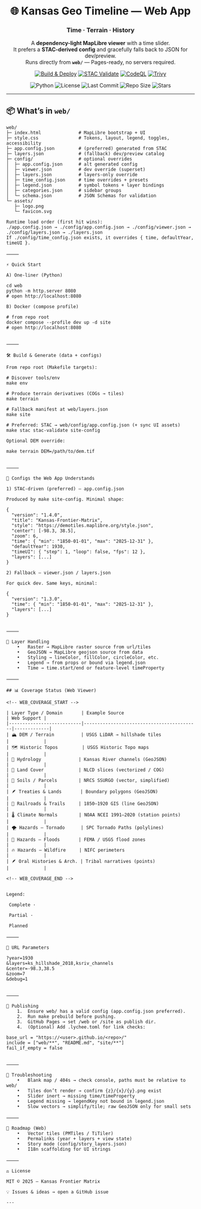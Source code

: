 
<div align="center">

# 🌐 Kansas Geo Timeline — Web App  
### **Time · Terrain · History**

A **dependency-light MapLibre viewer** with a time slider.  
It prefers a **STAC-derived config** and gracefully falls back to JSON for dev/preview.  
Runs directly from **`web/`** — Pages-ready, no servers required.

[![Build & Deploy](https://github.com/bartytime4life/Kansas-Frontier-Matrix/actions/workflows/site.yml/badge.svg)](https://github.com/bartytime4life/Kansas-Frontier-Matrix/actions/workflows/site.yml)
[![STAC Validate](https://github.com/bartytime4life/Kansas-Frontier-Matrix/actions/workflows/stac-badges.yml/badge.svg)](https://github.com/bartytime4life/Kansas-Frontier-Matrix/actions/workflows/stac-badges.yml)
[![CodeQL](https://github.com/bartytime4life/Kansas-Frontier-Matrix/actions/workflows/codeql.yml/badge.svg)](https://github.com/bartytime4life/Kansas-Frontier-Matrix/actions/workflows/codeql.yml)
[![Trivy](https://github.com/bartytime4life/Kansas-Frontier-Matrix/actions/workflows/trivy.yml/badge.svg)](https://github.com/bartytime4life/Kansas-Frontier-Matrix/actions/workflows/trivy.yml)

![Python](https://img.shields.io/badge/python-3.10%2B-blue.svg?logo=python)
![License](https://img.shields.io/github/license/bartytime4life/Kansas-Frontier-Matrix)
![Last Commit](https://img.shields.io/github/last-commit/bartytime4life/Kansas-Frontier-Matrix)
![Repo Size](https://img.shields.io/github/repo-size/bartytime4life/Kansas-Frontier-Matrix)
![Stars](https://img.shields.io/github/stars/bartytime4life/Kansas-Frontier-Matrix?style=social)

</div>

---

## 📦 What’s in `web/`

```text
web/
├─ index.html              # MapLibre bootstrap + UI
├─ style.css               # Tokens, layout, legend, toggles, accessibility
├─ app.config.json         # (preferred) generated from STAC
├─ layers.json             # (fallback) dev/preview catalog
├─ config/                 # optional overrides
│  ├─ app.config.json      # alt generated config
│  ├─ viewer.json          # dev override (superset)
│  ├─ layers.json          # layers-only override
│  ├─ time_config.json     # time overrides + presets
│  ├─ legend.json          # symbol tokens + layer bindings
│  ├─ categories.json      # sidebar groups
│  └─ schema.json          # JSON Schemas for validation
└─ assets/
   ├─ logo.png
   └─ favicon.svg

Runtime load order (first hit wins):
./app.config.json → ./config/app.config.json → ./config/viewer.json → ./config/layers.json → ./layers.json
If ./config/time_config.json exists, it overrides { time, defaultYear, timeUI }.

⸻

⚡ Quick Start

A) One-liner (Python)

cd web
python -m http.server 8080
# open http://localhost:8080

B) Docker (compose profile)

# from repo root
docker compose --profile dev up -d site
# open http://localhost:8080


⸻

🛠 Build & Generate (data + configs)

From repo root (Makefile targets):

# Discover tools/env
make env

# Produce terrain derivatives (COGs → tiles)
make terrain

# Fallback manifest at web/layers.json
make site

# Preferred: STAC → web/config/app.config.json (+ sync UI assets)
make stac stac-validate site-config

Optional DEM override:

make terrain DEM=/path/to/dem.tif


⸻

📑 Configs the Web App Understands

1) STAC-driven (preferred) — app.config.json

Produced by make site-config. Minimal shape:

{
  "version": "1.4.0",
  "title": "Kansas-Frontier-Matrix",
  "style": "https://demotiles.maplibre.org/style.json",
  "center": [-98.3, 38.5],
  "zoom": 6,
  "time": { "min": "1850-01-01", "max": "2025-12-31" },
  "defaultYear": 1930,
  "timeUI": { "step": 1, "loop": false, "fps": 12 },
  "layers": [...]
}

2) Fallback — viewer.json / layers.json

For quick dev. Same keys, minimal:

{
  "version": "1.3.0",
  "time": { "min": "1850-01-01", "max": "2025-12-31" },
  "layers": [...]
}


⸻

🧩 Layer Handling
	•	Raster → MapLibre raster source from url/tiles
	•	GeoJSON → MapLibre geojson source from data
	•	Styling → lineColor, fillColor, circleColor, etc.
	•	Legend → from props or bound via legend.json
	•	Time → time.start/end or feature-level timeProperty

⸻

## 📊 Coverage Status (Web Viewer)

<!-- WEB_COVERAGE_START -->

| Layer Type / Domain       | Example Source                            | Web Support |
|---------------------------|-------------------------------------------|-------------|
| 🏔 DEM / Terrain          | USGS LiDAR → hillshade tiles              |             |
| 🗺 Historic Topos         | USGS Historic Topo maps                   |             |
| 🌊 Hydrology              | Kansas River channels (GeoJSON)           |             |
| 🌱 Land Cover             | NLCD slices (vectorized / COG)            |             |
| 🧭 Soils / Parcels        | NRCS SSURGO (vector, simplified)          |             |
| 🪶 Treaties & Lands       | Boundary polygons (GeoJSON)               |             |
| 🚂 Railroads & Trails     | 1850–1920 GIS (line GeoJSON)              |             |
| 🌡 Climate Normals        | NOAA NCEI 1991–2020 (station points)      |             |
| 🌪 Hazards — Tornado      | SPC Tornado Paths (polylines)             |             |
| 🌊 Hazards — Floods       | FEMA / USGS flood zones                   |             |
| 🔥 Hazards — Wildfire     | NIFC perimeters                           |             |
| 🪶 Oral Histories & Arch. | Tribal narratives (points)                |             |

<!-- WEB_COVERAGE_END -->


Legend:

 Complete ·

 Partial ·

 Planned

⸻

🔗 URL Parameters

?year=1930
&layers=ks_hillshade_2018,ksriv_channels
&center=-98.3,38.5
&zoom=7
&debug=1


⸻

🚀 Publishing
	1.	Ensure web/ has a valid config (app.config.json preferred).
	2.	Run make prebuild before pushing.
	3.	GitHub Pages → set /web or /site as publish dir.
	4.	(Optional) Add .lychee.toml for link checks:

base_url = "https://<user>.github.io/<repo>/"
include = ["web/**", "README.md", "site/**"]
fail_if_empty = false


⸻

🧯 Troubleshooting
	•	Blank map / 404s → check console, paths must be relative to web/
	•	Tiles don’t render → confirm {z}/{x}/{y}.png exist
	•	Slider inert → missing time/timeProperty
	•	Legend missing → legendKey not bound in legend.json
	•	Slow vectors → simplify/tile; raw GeoJSON only for small sets

⸻

🎯 Roadmap (Web)
	•	Vector tiles (PMTiles / TiTiler)
	•	Permalinks (year + layers + view state)
	•	Story mode (config/story_layers.json)
	•	I18n scaffolding for UI strings

⸻

⚖️ License

MIT © 2025 — Kansas Frontier Matrix

💡 Issues & ideas → open a GitHub issue

---
